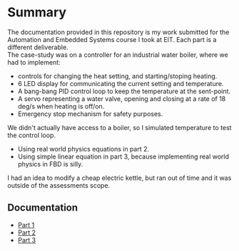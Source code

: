 # Summary

The documentation provided in this repository is my work submitted for the Automation and Embedded Systems course I took at EIT.
Each part is a different deliverable.<br>
The case-study was on a controller for an industrial water boiler, where we had to implement:

- controls for changing the heat setting, and starting/stoping heating.
- 6 LED display for communicating the current setting and temperature.
- A bang-bang PID control loop to keep the temperature at the sent-point.
- A servo representing a water valve, opening and closing at a rate of 18 deg/s when heating is off/on.
- Emergency stop mechanism for safety purposes.

We didn't actually have access to a boiler, so I simulated temperature to test the control loop.

- Using real world physics equations in part 2.
- Using simple linear equation in part 3, because implementing real world physics in FBD is silly.

I had an idea to modify a cheap electric kettle, but ran out of time and it was outside of the assessments scope.

## Documentation

- [Part 1](Part1/Part1.md)
- [Part 2](Part2/Part2.md)
- [Part 3](Part3/Part3.md)
